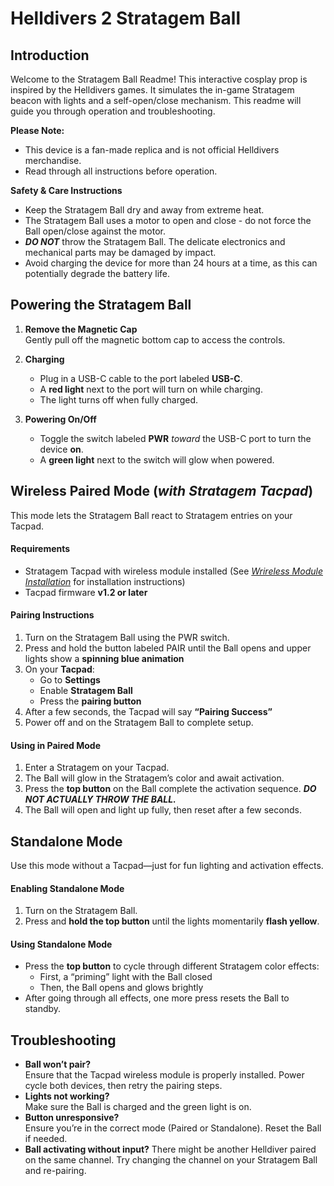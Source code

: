 # Helldivers 2 Stratagem Ball

## Introduction

Welcome to the Stratagem Ball Readme! This interactive cosplay prop is inspired by the Helldivers games. It simulates the in-game Stratagem beacon with lights and a self-open/close mechanism. This readme will guide you through operation and troubleshooting.

**Please Note:**

-   This device is a fan-made replica and is not official Helldivers merchandise.
-   Read through all instructions before operation.

**Safety & Care Instructions**

-   Keep the Stratagem Ball dry and away from extreme heat.
-  The Stratagem Ball uses a motor to open and close - do not force the Ball open/close against the motor.
-   **_DO NOT_** throw the Stratagem Ball. The delicate electronics and mechanical parts may be damaged by impact.
-   Avoid charging the device for more than 24 hours at a time, as this can potentially degrade the battery life.

## **Powering the Stratagem Ball**

1.  **Remove the Magnetic Cap**  
    Gently pull off the magnetic bottom cap to access the controls.
    
2.  **Charging**
    
    -   Plug in a USB-C cable to the port labeled **USB-C**.
    -   A **red light** next to the port will turn on while charging.
    -   The light turns off when fully charged.
        
3.  **Powering On/Off**
    
    -   Toggle the switch labeled **PWR** _toward_ the USB-C port to turn the device **on**.
    -   A **green light** next to the switch will glow when powered.

## **Wireless Paired Mode** (_with Stratagem Tacpad_)

This mode lets the Stratagem Ball react to Stratagem entries on your Tacpad.

#### Requirements

-   Stratagem Tacpad with wireless module installed (See [_Wrireless Module Installation_](https://github.com/gromprops/Helldivers-2-Stratagem-Tacpad#wireless-module-installation) for installation instructions)
-   Tacpad firmware **v1.2 or later**

#### Pairing Instructions

1.  Turn on the Stratagem Ball using the PWR switch.
2.  Press and hold the button labeled PAIR until the Ball opens and upper lights show a **spinning blue animation**
3.  On your **Tacpad**:
    -   Go to **Settings**
    -   Enable **Stratagem Ball**
    -   Press the **pairing button**
4.  After a few seconds, the Tacpad will say **“Pairing Success”**
5.  Power off and on the Stratagem Ball to complete setup.

#### Using in Paired Mode

1. Enter a Stratagem on your Tacpad.
2. The Ball will glow in the Stratagem’s color and await activation.
3. Press the **top button** on the Ball complete the activation sequence. **_DO NOT ACTUALLY THROW THE BALL._**
 4. The Ball will open and light up fully, then reset after a few seconds.

## **Standalone Mode**

Use this mode without a Tacpad—just for fun lighting and activation effects.

####  Enabling Standalone Mode

1.  Turn on the Stratagem Ball.
2.  Press and **hold the top button** until the lights momentarily **flash yellow**.

####  Using Standalone Mode

-   Press the **top button** to cycle through different Stratagem color effects:
	-   First, a “priming” light with the Ball closed
	-   Then, the Ball opens and glows brightly
-   After going through all effects, one more press resets the Ball to standby.

## **Troubleshooting**

-   **Ball won’t pair?**  
    Ensure that the Tacpad wireless module is properly installed. Power cycle both devices, then retry the pairing steps.
-   **Lights not working?**  
    Make sure the Ball is charged and the green light is on.
-   **Button unresponsive?**  
    Ensure you’re in the correct mode (Paired or Standalone). Reset the Ball if needed.
-   **Ball activating without input?**
	There might be another Helldiver paired on the same channel. Try changing the channel on your Stratagem Ball and re-pairing.
<!--stackedit_data:
eyJoaXN0b3J5IjpbLTgyNjI3ODEzOSwtMTgwOTA1NTc0MiwyMT
I1MjI5MjEwLDQ1MTI2Nzc5OCwtMTM4Nzg4ODM1XX0=
-->